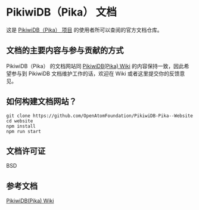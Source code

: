 # PikiwiDB（Pika） 文档

这是 [PikiwiDB（Pika） 项目](https://github.com/OpenAtomFoundation/Pika) 的使用者所可以查阅的官方文档仓库。

## 文档的主要内容与参与贡献的方式

PikiwiDB（Pika） 的文档网站同 [PikiwiDB(Pika) Wiki](https:/w/github.com/OpenAtomFoundation/Pika/wiki) 的内容保持一致，因此希望参与到 PikiwiDB 文档维护工作的话，欢迎在 Wiki 或者这里提交你的反馈意见。

## 如何构建文档网站？

```shell
git clone https://github.com/OpenAtomFoundation/PikiwiDB-Pika--Website
cd website
npm install
npm run start
```

## 文档许可证

BSD

## 参考文档

[PikiwiDB(Pika) Wiki](https://github.com/OpenAtomFoundation/Pika/wiki)   
